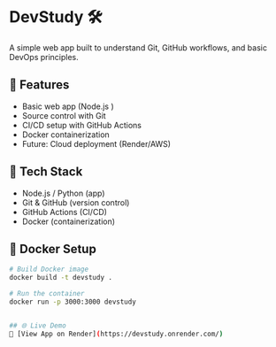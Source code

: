 # DevStudy 🛠️

A simple web app built to understand Git, GitHub workflows, and basic DevOps principles.

## 🚀 Features
- Basic web app (Node.js )
- Source control with Git
- CI/CD setup with GitHub Actions
- Docker containerization
- Future: Cloud deployment (Render/AWS)

## 🧰 Tech Stack
- Node.js / Python (app)
- Git & GitHub (version control)
- GitHub Actions (CI/CD)
- Docker (containerization)

## 🐳 Docker Setup
```bash
# Build Docker image
docker build -t devstudy .

# Run the container
docker run -p 3000:3000 devstudy


## 🌐 Live Demo
🔗 [View App on Render](https://devstudy.onrender.com/)
